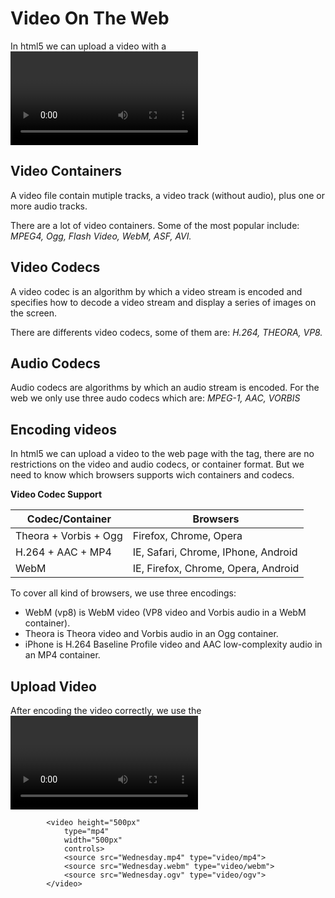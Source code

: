 # Video On The Web

In html5 we can upload a video with a <video> tag. 

## Video Containers

A video file contain mutiple tracks, a video track (without audio), plus one or more audio tracks.

There are a lot of video containers. Some of the most popular include: *MPEG4, Ogg, Flash Video, WebM, ASF, AVI.*

## Video Codecs

A video codec is an algorithm by which a video stream is encoded and specifies how to decode a video stream and display a series of images on the screen.

There are differents video codecs, some of them are: *H.264, THEORA, VP8.*

## Audio Codecs

Audio codecs are algorithms by which an audio stream is encoded. For the web we only use three audo codecs which are: *MPEG-1, AAC, VORBIS*

## Encoding videos

In html5 we can upload a video to the web page with the <vide> tag, there are no restrictions on the video and audio codecs, or container format. But we need to know which browsers supports wich containers and codecs.

**Video Codec Support**

|       Codec/Container       |               Browsers              |  
|-----------------------------|-------------------------------------|
| Theora + Vorbis + Ogg       | Firefox, Chrome, Opera              |
| H.264 + AAC + MP4           | IE, Safari, Chrome, IPhone, Android |
| WebM                        | IE, Firefox, Chrome, Opera, Android |

To cover all kind of browsers, we use three encodings:

- WebM (vp8) is WebM video (VP8 video and Vorbis audio in a WebM container).
- Theora is Theora video and Vorbis audio in an Ogg container.
- iPhone is H.264 Baseline Profile video and AAC low-complexity audio in an MP4 container.

## Upload Video

After encoding the video correctly, we use the <video> tag, we specify the size, and the other atributtes, in this example I'm going to use ```controls``` atribute to be able to play it with all the fatures as a video player. After that we have to specify the video encoding. The syntax would be like this:

```
        <video height="500px"
            type="mp4"
            width="500px"
            controls>
            <source src="Wednesday.mp4" type="video/mp4">
            <source src="Wednesday.webm" type="video/webm">
            <source src="Wednesday.ogv" type="video/ogv">
        </video>
```